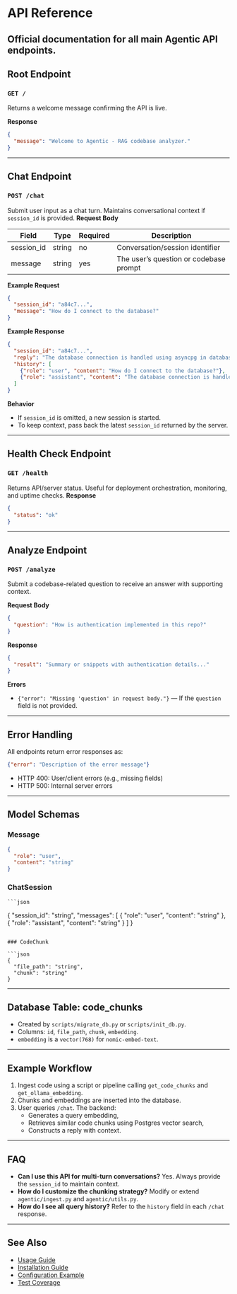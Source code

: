 # API Reference

Official documentation for all main Agentic API endpoints.
---

## Root Endpoint
### `GET /`

Returns a welcome message confirming the API is live.

**Response**

```json
{
  "message": "Welcome to Agentic - RAG codebase analyzer."
}
```

---

## Chat Endpoint
### `POST /chat`

Submit user input as a chat turn. Maintains conversational context if `session_id` is provided.
**Request Body**

| Field       | Type   | Required | Description                                       |
|-------------|--------|----------|---------------------------------------------------|
| session_id  | string | no       | Conversation/session identifier                   |
| message     | string | yes      | The user’s question or codebase prompt            |

**Example Request**

```json
{
  "session_id": "a84c7...",
  "message": "How do I connect to the database?"
}
```

**Example Response**
```json
{
  "session_id": "a84c7...",
  "reply": "The database connection is handled using asyncpg in database.py.",
  "history": [
    {"role": "user", "content": "How do I connect to the database?"},
    {"role": "assistant", "content": "The database connection is handled..."}
  ]
}
```

**Behavior**
- If `session_id` is omitted, a new session is started.
- To keep context, pass back the latest `session_id` returned by the server.

---

## Health Check Endpoint
### `GET /health`

Returns API/server status. Useful for deployment orchestration, monitoring, and uptime checks.
**Response**

```json
{
  "status": "ok"
}
```

---

## Analyze Endpoint

### `POST /analyze`

Submit a codebase-related question to receive an answer with supporting context.

**Request Body**  
```json
{
  "question": "How is authentication implemented in this repo?"
}
```

**Response**  
```json
{
  "result": "Summary or snippets with authentication details..."
}
```

**Errors**

- `{"error": "Missing 'question' in request body."}` — If the `question` field is not provided.

---

## Error Handling

All endpoints return error responses as:
```json
{"error": "Description of the error message"}
```
- HTTP 400: User/client errors (e.g., missing fields)
- HTTP 500: Internal server errors

---

## Model Schemas

### Message

```json
{
  "role": "user",
  "content": "string"
}
```

### ChatSession

    ```json
{
  "session_id": "string",
  "messages": [
    {
      "role": "user",
      "content": "string"
    },
    {
      "role": "assistant",
      "content": "string"
    }
  ]
}
```

### CodeChunk

```json
{
  "file_path": "string",
  "chunk": "string"
}
```

---

## Database Table: code_chunks

- Created by `scripts/migrate_db.py` or `scripts/init_db.py`.
- Columns: `id`, `file_path`, `chunk`, `embedding`.
- `embedding` is a `vector(768)` for `nomic-embed-text`.

---

## Example Workflow

1. Ingest code using a script or pipeline calling `get_code_chunks` and `get_ollama_embedding`.
2. Chunks and embeddings are inserted into the database.
3. User queries `/chat`. The backend:
    - Generates a query embedding,
    - Retrieves similar code chunks using Postgres vector search,
    - Constructs a reply with context.

---

## FAQ

- **Can I use this API for multi-turn conversations?**
  Yes. Always provide the `session_id` to maintain context.
- **How do I customize the chunking strategy?**
  Modify or extend `agentic/ingest.py` and `agentic/utils.py`.
- **How do I see all query history?**
  Refer to the `history` field in each `/chat` response.

---

## See Also

- [Usage Guide](usage.md)
- [Installation Guide](installation.md)
- [Configuration Example](../config.yaml.example)
- [Test Coverage](../tests/)
